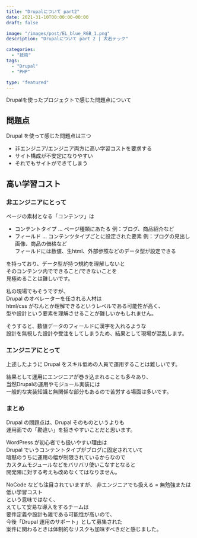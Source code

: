 ```yaml
---
title: "Drupalについて part2"
date: 2021-31-10T00:00:00-00:00
draft: false

image: "/images/post/EL_blue_RGB_1.png"
description: "Drupalについて part 2 | 犬若テック"

categories:
  - "技術"
tags:
  - "Drupal"
  - "PHP"

type: "featured"
---
```


Drupalを使ったプロジェクトで感じた問題点について

<!--more-->

## 問題点
Drupal を使って感じた問題点は三つ
- 非エンジニア/エンジニア両方に高い学習コストを要求する
- サイト構成が不安定になりやすい
- それでもサイトができてしまう

## 高い学習コスト
### 非エンジニアにとって
ページの素材となる「コンテンツ」は

- コンテントタイプ ... ページ種類にあたる 例：ブログ、商品紹介など
- フィールド ... コンテンツタイプごとに設定された要素 例：ブログの見出し画像、商品の価格など  
  フィールドには数値、生html、外部参照などのデータ型が設定できる

を持っており、データ型が持つ規約を理解しないと  
そのコンテンツ内でできること/できないことを  
見極めることは難しいです。

私の現場でもそうですが、  
Drupal のオペレーターを任される人材は  
html/css がなんとか理解できるというレベルである可能性が高く、  
型や設計という要素を理解させることが難しいかもしれません。

そうすると、数値データのフィールドに漢字を入れるような  
設計を無視した設計や受注をしてしまうため、結果として現場が混乱します。

### エンジニアにとって
上述したように Drupal をスキル低めの人員で運用することは難しいです。  

結果として運用にエンジニアが巻き込まれることも多々あり、  
当然Drupalの運用やモジュール実装には  
一般的な実装知識と無関係な部分もあるので苦労する場面は多いです。

### まとめ
Drupal の問題点は、Drupal そのものというよりも  
運用面での「勘違い」を招きやすいことだと思います。  

WordPress が初心者でも扱いやすい理由は  
Drupal でいうコンテントタイプがブログに固定されていて  
暗黙のうちに運用の幅が制限されているからなので  
カスタムモジュールなどをバリバリ使いこなすとなると  
開発陣に対する考えも改めなくてはなりません。

NoCode なども注目されていますが、
非エンジニアでも扱える = 無勉強または低い学習コスト  
という意味ではなく、  
えてして安易な導入をするチームは  
要件定義や設計も雑である可能性が高いので、  
今後「Drupal 運用のサポート」として募集された  
案件に関わるときは体制的なリスクも加味すべきだと感じました。
